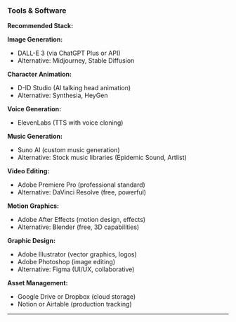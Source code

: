 ### Tools & Software

**Recommended Stack:**

**Image Generation:**

- DALL-E 3 (via ChatGPT Plus or API)
- Alternative: Midjourney, Stable Diffusion

**Character Animation:**

- D-ID Studio (AI talking head animation)
- Alternative: Synthesia, HeyGen

**Voice Generation:**

- ElevenLabs (TTS with voice cloning)

**Music Generation:**

- Suno AI (custom music generation)
- Alternative: Stock music libraries (Epidemic Sound, Artlist)

**Video Editing:**

- Adobe Premiere Pro (professional standard)
- Alternative: DaVinci Resolve (free, powerful)

**Motion Graphics:**

- Adobe After Effects (motion design, effects)
- Alternative: Blender (free, 3D capabilities)

**Graphic Design:**

- Adobe Illustrator (vector graphics, logos)
- Adobe Photoshop (image editing)
- Alternative: Figma (UI/UX, collaborative)

**Asset Management:**

- Google Drive or Dropbox (cloud storage)
- Notion or Airtable (production tracking)

---
